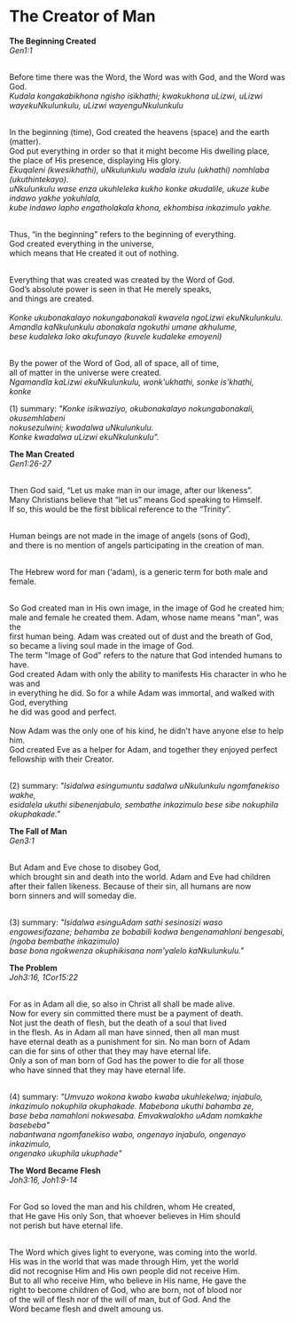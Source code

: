 # The Creator of Man

<strong>The Beginning Created</strong><br/>
<i>Gen1:1</i><br/><br/>

Before time there was the Word, the Word was with God, and the Word was God. <br/>
*Kudala kongakabikhona ngisho isikhathi; kwakukhona uLizwi, uLizwi wayekuNkulunkulu, uLizwi wayenguNkulunkulu* <br/><br/>

In the beginning (time), God created the heavens (space) and the earth (matter). <br/>
God put everything in order so that it might become His dwelling place,<br/>
the place of His presence, displaying His glory.<br/>
*Ekuqaleni (kwesikhathi), uNkulunkulu wadala izulu (ukhathi) nomhlaba (ukuthintekayo).*<br/>
*uNkulunkulu wase enza ukuhleleka kukho konke akudalile, ukuze kube indawo yakhe yokuhlala,*<br/>
*kube indawo lapho engatholakala khona, ekhombisa inkazimulo yakhe.*<br/><br/>

Thus, “in the beginning” refers to the beginning of everything.<br/> 
God created everything in the universe,<br/> 
which means that He created it out of nothing.<br/><br/>

Everything that was created was created by the Word of God.<br/>
God’s absolute power is seen in that He merely speaks,<br/>
and things are created.<br/><br/>
*Konke ukubonakalayo nokungabonakali kwavela ngoLizwi ekuNkulunkulu.*<br/>
*Amandla kaNkulunkulu abonakala ngokuthi umane akhulume,*<br/>
*bese kudaleka loko akufunayo (kuvele kudaleke emoyeni)*<br/><br/>

By the power of the Word of God, all of space, all of time,<br/>
all of matter in the universe were created.<br/>
*Ngamandla kaLizwi ekuNkulunkulu, wonk'ukhathi, sonke is'khathi,*<br/>
*konke*<br/>

(1) summary: *"Konke isikwaziyo, okubonakalayo nokungabonakali, okusemhlabeni*<br/>
*nokusezulwini; kwadalwa uNkulunkulu.*<br/>
*Konke kwadalwa uLizwi ekuNkulunkulu".*

<b>The Man Created</b><br/>
<i>Gen1:26-27</i><br/><br/>

Then God said, “Let us make man in our image, after our likeness”.<br/>
Many Christians believe that “let us” means God speaking to Himself.<br/>
If so, this would be the first biblical reference to the “Trinity”.<br/><br/>

Human beings are not made in the image of angels (sons of God),<br/>
and there is no mention of angels participating in the creation of man.<br/><br/>

The Hebrew word for man (‘adam), is a generic term for both male and female.<br/><br/>

So God created man in His own image, in the image of God he created him;<br/>
male and female he created them. Adam, whose name means "man", was the <br/>
first human being. Adam was created out of dust and the breath of God, <br/>
so became a living soul made in the image of God.<br/><brl/>
The term "Image of God" refers to the nature that God intended humans to have.<br/>
God created Adam with only the ability to manifests His character in who he was and<br/>
in everything he did. So for a while Adam was immortal, and walked with God, everything<br/>
he did was good and perfect.<br/><br/>
Now Adam was the only one of his kind, he didn't have anyone else to help him.<br/>
God created Eve as a helper for Adam, and together they enjoyed perfect<br/>
fellowship with their Creator.<br/><br/>

(2) summary: *"Isidalwa esingumuntu sadalwa uNkulunkulu ngomfanekiso wakhe,*<br/>
*esidalela ukuthi sibenenjabulo, sembathe inkazimulo bese sibe nokuphila okuphakade."*

<b>The Fall of Man</b><br/>
<i>Gen3:1</i><br/><br/>

But Adam and Eve chose to disobey God,<br/>
which brought sin and death into the world. Adam and Eve had children<br/>
after their fallen likeness. Because of their sin, all humans are now<br/>
born sinners and will someday die.<br/><br/>

(3) summary: *"Isidalwa esinguAdam sathi sesinosizi waso*<br/>
*engowesifazane; behamba ze bobabili kodwa bengenamahloni bengesabi, (ngoba bembathe inkazimulo)*<br/>
*base bona ngokwenza okuphikisana nom'yalelo kaNkulunkulu."*

<b>The Problem</b></br>
<i>Joh3:16, 1Cor15:22</i><br/><br/>

For as in Adam all die, so also in Christ all shall be made alive.<br/>
Now for every sin committed there must be a payment of death.<br/>
Not just the death of flesh, but the death of a soul that lived<br/>
in the flesh. As in Adam all man have sinned, then all man must<br/>
have eternal death as a punishment for sin. No man born of Adam<br/>
can die for sins of other that they may have eternal life.<br/>
Only a son of man born of God has the power to die for all those<br/>
who have sinned that they may have eternal life.<br/><br/>

(4) summary: *"Umvuzo wokona kwabo kwaba ukuhlekelwa; injabulo,*<br/>
*inkazimulo nokuphila okuphakade. Mabebona ukuthi bahamba ze,*<br/>
*base beba namahloni nokwesaba. Emvakwalokho uAdam nomkakhe basebeba"*<br/>
*nabantwana ngomfanekiso wabo, ongenayo injabulo, ongenayo inkazimulo,*<br/>
*ongenako ukuphila ukuphade"*

<b>The Word Became Flesh</b></br>
<i>Joh3:16, Joh1:9-14</i><br/><br/>

For God so loved the man and his children, whom He created,<br/>
that He gave His only Son, that whoever believes in Him should<br/>
not perish but have eternal life.<br/><br/>

The Word which gives light to everyone, was coming into the world.<br/>
His was in the world that was made through Him, yet the world<br/>
did not recognise Him and His own people did not receive Him.<br/>
But to all who receive Him, who believe in His name, He gave the<br/>
right to become children of God, who are born, not of blood nor<br/>
of the will of flesh nor of the will of man, but of God. And the<br/>
Word became flesh and dwelt amoung us.

